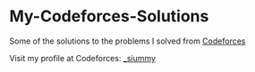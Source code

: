 # My-Codeforces-Solutions

Some of the solutions to the problems I solved from <a href = "https://codeforces.com/">Codeforces</a>

Visit my profile at Codeforces: <a href = "https://codeforces.com/profile/_siummy"> _siummy</a>
